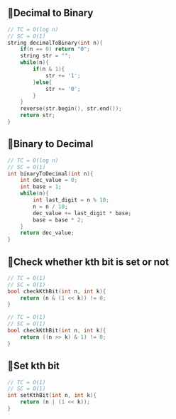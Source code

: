 ## 🚀Decimal to Binary
```cpp
// TC = O(log n)
// SC = O(1)
string decimalToBinary(int n){
    if(n == 0) return "0";
    string str = "";
    while(n){
        if(n & 1){
            str += '1';
        }else{
            str += '0';
        }
    }
    reverse(str.begin(), str.end());
    return str;
}
```

## 🚀Binary to Decimal
```cpp
// TC = O(log n)
// SC = O(1)
int binaryToDecimal(int n){
    int dec_value = 0;
    int base = 1;
    while(n){
        int last_digit = n % 10;
        n = n / 10;
        dec_value += last_digit * base;
        base = base * 2;
    }
    return dec_value;
}
```

## 🚀Check whether kth bit is set or not
```cpp
// TC = O(1)
// SC = O(1)
bool checkKthBit(int n, int k){
    return (n & (1 << k)) != 0;
}
```
```cpp
// TC = O(1)
// SC = O(1)
bool checkKthBit(int n, int k){
    return ((n >> k) & 1) != 0;
}
```

## 🚀Set kth bit
```cpp
// TC = O(1)
// SC = O(1)
int setKthBit(int n, int k){
    return (n | (1 << k));
}
```
